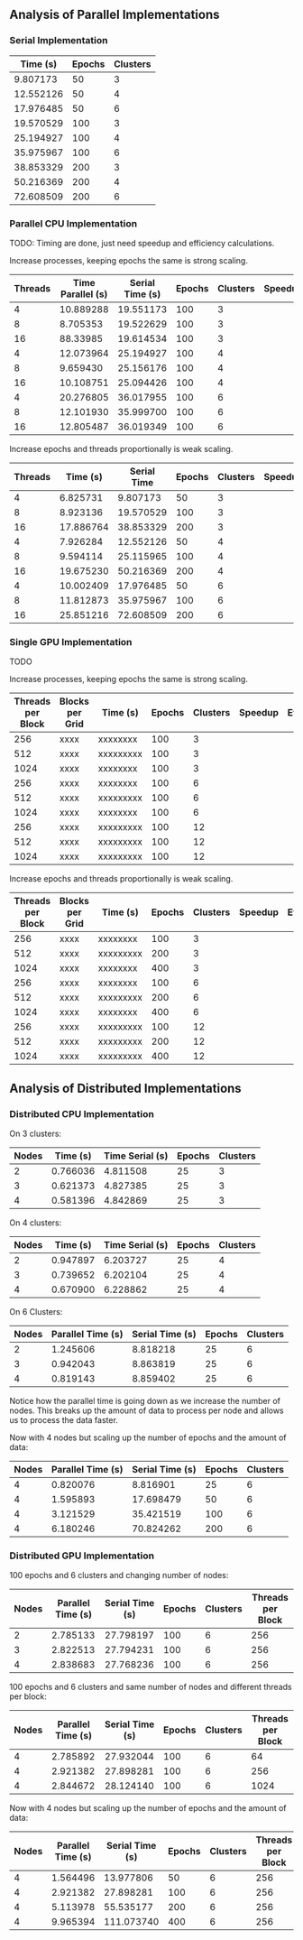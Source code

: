 ## Analysis of Parallel Implementations

### Serial Implementation

| Time (s)  | Epochs | Clusters |
| --------- | ------ | -------- |
| 9.807173  | 50     | 3        |
| 12.552126 | 50     | 4        |
| 17.976485 | 50     | 6        |
| 19.570529 | 100    | 3        |
| 25.194927 | 100    | 4        |
| 35.975967 | 100    | 6        |
| 38.853329 | 200    | 3        |
| 50.216369 | 200    | 4        |
| 72.608509 | 200    | 6        |

### Parallel CPU Implementation

TODO: Timing are done, just need speedup and efficiency calculations.

Increase processes, keeping epochs the same is strong scaling.

| Threads | Time Parallel (s) | Serial Time (s) | Epochs | Clusters | Speedup | Efficiency |
| ------- | ----------------- | --------------- | ------ | -------- | ------- | ---------- |
| 4       | 10.889288         | 19.551173       | 100    | 3        |         |            |
| 8       | 8.705353          | 19.522629       | 100    | 3        |         |            |
| 16      | 88.33985          | 19.614534       | 100    | 3        |         |            |
| 4       | 12.073964         | 25.194927       | 100    | 4        |         |            |
| 8       | 9.659430          | 25.156176       | 100    | 4        |         |            |
| 16      | 10.108751         | 25.094426       | 100    | 4        |         |            |
| 4       | 20.276805         | 36.017955       | 100    | 6        |         |            |
| 8       | 12.101930         | 35.999700       | 100    | 6        |         |            |
| 16      | 12.805487         | 36.019349       | 100    | 6        |         |            |

Increase epochs and threads proportionally is weak scaling.

| Threads | Time (s)  | Serial Time | Epochs | Clusters | Speedup | Efficiency |
| ------- | --------- | ----------- | ------ | -------- | ------- | ---------- |
| 4       | 6.825731  | 9.807173    | 50     | 3        |         |            |
| 8       | 8.923136  | 19.570529   | 100    | 3        |         |            |
| 16      | 17.886764 | 38.853329   | 200    | 3        |         |            |
| 4       | 7.926284  | 12.552126   | 50     | 4        |         |            |
| 8       | 9.594114  | 25.115965   | 100    | 4        |         |            |
| 16      | 19.675230 | 50.216369   | 200    | 4        |         |            |
| 4       | 10.002409 | 17.976485   | 50     | 6        |         |            |
| 8       | 11.812873 | 35.975967   | 100    | 6        |         |            |
| 16      | 25.851216 | 72.608509   | 200    | 6        |         |            |

### Single GPU Implementation

TODO

Increase processes, keeping epochs the same is strong scaling.

| Threads per Block | Blocks per Grid | Time (s)  | Epochs | Clusters | Speedup | Efficiency |
| ----------------- | --------------- | --------- | ------ | -------- | ------- | ---------- |
| 256               | xxxx            | xxxxxxxx  | 100    | 3        |         |            |
| 512               | xxxx            | xxxxxxxxx | 100    | 3        |         |            |
| 1024              | xxxx            | xxxxxxxx  | 100    | 3        |         |            |
| 256               | xxxx            | xxxxxxxx  | 100    | 6        |         |            |
| 512               | xxxx            | xxxxxxxxx | 100    | 6        |         |            |
| 1024              | xxxx            | xxxxxxxx  | 100    | 6        |         |            |
| 256               | xxxx            | xxxxxxxxx | 100    | 12       |         |            |
| 512               | xxxx            | xxxxxxxxx | 100    | 12       |         |            |
| 1024              | xxxx            | xxxxxxxxx | 100    | 12       |         |            |

Increase epochs and threads proportionally is weak scaling.

| Threads per Block | Blocks per Grid | Time (s)  | Epochs | Clusters | Speedup | Efficiency |
| ----------------- | --------------- | --------- | ------ | -------- | ------- | ---------- |
| 256               | xxxx            | xxxxxxxx  | 100    | 3        |         |            |
| 512               | xxxx            | xxxxxxxxx | 200    | 3        |         |            |
| 1024              | xxxx            | xxxxxxxx  | 400    | 3        |         |            |
| 256               | xxxx            | xxxxxxxx  | 100    | 6        |         |            |
| 512               | xxxx            | xxxxxxxxx | 200    | 6        |         |            |
| 1024              | xxxx            | xxxxxxxx  | 400    | 6        |         |            |
| 256               | xxxx            | xxxxxxxxx | 100    | 12       |         |            |
| 512               | xxxx            | xxxxxxxxx | 200    | 12       |         |            |
| 1024              | xxxx            | xxxxxxxxx | 400    | 12       |         |            |

## Analysis of Distributed Implementations

### Distributed CPU Implementation

On 3 clusters:

| Nodes | Time (s) | Time Serial (s) | Epochs | Clusters |
| ----- | -------- | --------------- | ------ | -------- |
| 2     | 0.766036 | 4.811508        | 25     | 3        |
| 3     | 0.621373 | 4.827385        | 25     | 3        |
| 4     | 0.581396 | 4.842869        | 25     | 3        |

On 4 clusters:

| Nodes | Time (s) | Time Serial (s) | Epochs | Clusters |
| ----- | -------- | --------------- | ------ | -------- |
| 2     | 0.947897 | 6.203727        | 25     | 4        |
| 3     | 0.739652 | 6.202104        | 25     | 4        |
| 4     | 0.670900 | 6.228862        | 25     | 4        |

On 6 Clusters:

| Nodes | Parallel Time (s) | Serial Time (s) | Epochs | Clusters |
| ----- | ----------------- | --------------- | ------ | -------- |
| 2     | 1.245606          | 8.818218        | 25     | 6        |
| 3     | 0.942043          | 8.863819        | 25     | 6        |
| 4     | 0.819143          | 8.859402        | 25     | 6        |

Notice how the parallel time is going down as we increase the number of nodes. This breaks up the amount of data to process per node and allows us to process the data faster.

Now with 4 nodes but scaling up the number of epochs and the amount of data:

| Nodes | Parallel Time (s) | Serial Time (s) | Epochs | Clusters |
| ----- | ----------------- | --------------- | ------ | -------- |
| 4     | 0.820076          | 8.816901        | 25     | 6        |
| 4     | 1.595893          | 17.698479       | 50     | 6        |
| 4     | 3.121529          | 35.421519       | 100    | 6        |
| 4     | 6.180246          | 70.824262       | 200    | 6        |

### Distributed GPU Implementation

100 epochs and 6 clusters and changing number of nodes:

| Nodes | Parallel Time (s) | Serial Time (s) | Epochs | Clusters | Threads per Block |
| ----- | ----------------- | --------------- | ------ | -------- | ----------------- |
| 2     | 2.785133          | 27.798197       | 100    | 6        | 256               |
| 3     | 2.822513          | 27.794231       | 100    | 6        | 256               |
| 4     | 2.838683          | 27.768236       | 100    | 6        | 256               |

<!-- TODO Add discussion for this table -->

100 epochs and 6 clusters and same number of nodes and different threads per block:

| Nodes | Parallel Time (s) | Serial Time (s) | Epochs | Clusters | Threads per Block |
| ----- | ----------------- | --------------- | ------ | -------- | ----------------- |
| 4     | 2.785892          | 27.932044       | 100    | 6        | 64                |
| 4     | 2.921382          | 27.898281       | 100    | 6        | 256               |
| 4     | 2.844672          | 28.124140       | 100    | 6        | 1024              |

<!-- TODO Add discussion for this table -->

Now with 4 nodes but scaling up the number of epochs and the amount of data:

| Nodes | Parallel Time (s) | Serial Time (s) | Epochs | Clusters | Threads per Block |
| ----- | ----------------- | --------------- | ------ | -------- | ----------------- |
| 4     | 1.564496          | 13.977806       | 50     | 6        | 256               |
| 4     | 2.921382          | 27.898281       | 100    | 6        | 256               |
| 4     | 5.113978          | 55.535177       | 200    | 6        | 256               |
| 4     | 9.965394          | 111.073740      | 400    | 6        | 256               |
